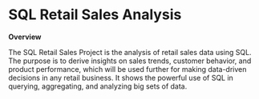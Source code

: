 # SQL Retail Sales Analysis
**Overview**

The SQL Retail Sales Project is the analysis of retail sales data using SQL. The purpose is to derive insights on sales trends, customer behavior, and product performance, which will be used further for making data-driven decisions in any retail business. It shows the powerful use of SQL in querying, aggregating, and analyzing big sets of data.
